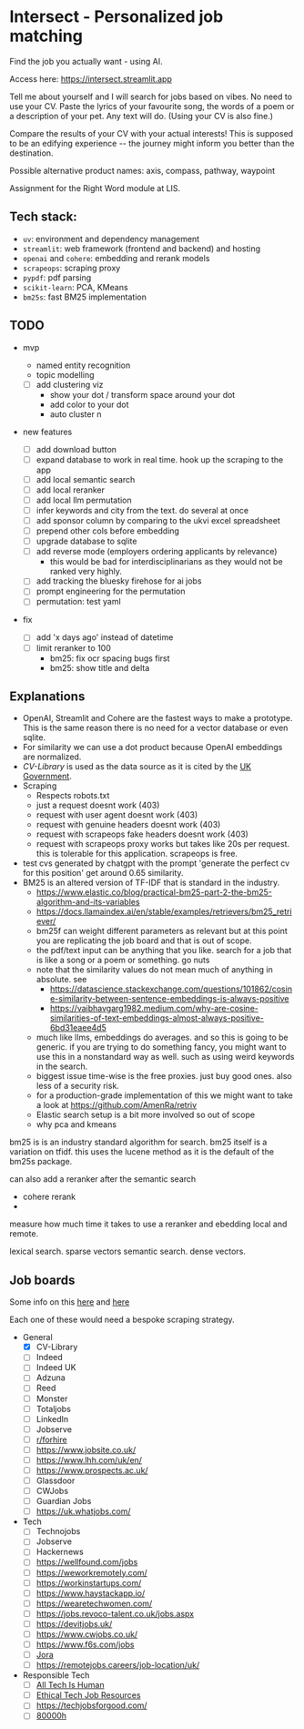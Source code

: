 # Intersect - Personalized job matching

Find the job you actually want - using AI.

Access here: https://intersect.streamlit.app

Tell me about yourself and I will search for jobs based on vibes. No need to use your CV. Paste the lyrics of your favourite song, the words of a poem or a description of your pet. Any text will do. (Using your CV is also fine.)

Compare the results of your CV with your actual interests! This is supposed to be an edifying experience -- the journey might inform you better than the destination.

Possible alternative product names: axis, compass, pathway, waypoint

Assignment for the Right Word module at LIS.

## Tech stack:

-   `uv`: environment and dependency management
-   `streamlit`: web framework (frontend and backend) and hosting
-   `openai` and `cohere`: embedding and rerank models
-   `scrapeops`: scraping proxy
-   `pypdf`: pdf parsing
-   `scikit-learn`: PCA, KMeans
-   `bm25s`: fast BM25 implementation

## TODO

-   mvp

    -   named entity recognition
    -   topic modelling

    -   [ ] add clustering viz
        -   show your dot / transform space around your dot
        -   add color to your dot
        -   auto cluster n

-   new features
    -   [ ] add download button
    -   [ ] expand database to work in real time. hook up the scraping to the app
    -   [ ] add local semantic search
    -   [ ] add local reranker
    -   [ ] add local llm permutation
    -   [ ] infer keywords and city from the text. do several at once
    -   [ ] add sponsor column by comparing to the ukvi excel spreadsheet
    -   [ ] prepend other cols before embedding
    -   [ ] upgrade database to sqlite
    -   [ ] add reverse mode (employers ordering applicants by relevance)
        -   this would be bad for interdisciplinarians as they would not be ranked very highly.
    -   [ ] add tracking the bluesky firehose for ai jobs
    -   [ ] prompt engineering for the permutation
    -   [ ] permutation: test yaml
-   fix
    -   [ ] add 'x days ago' instead of datetime
    -   [ ] limit reranker to 100
        -   bm25: fix ocr spacing bugs first
        -   bm25: show title and delta

## Explanations

-   OpenAI, Streamlit and Cohere are the fastest ways to make a prototype. This is the same reason there is no need for a vector database or even sqlite.
-   For similarity we can use a dot product because OpenAI embeddings are normalized.
-   _CV-Library_ is used as the data source as it is cited by the [UK Government](https://nationalcareers.service.gov.uk/careers-advice/advertised-job-vacancies).
-   Scraping
    -   Respects robots.txt
    -   just a request doesnt work (403)
    -   request with user agent doesnt work (403)
    -   request with genuine headers doesnt work (403)
    -   request with scrapeops fake headers doesnt work (403)
    -   request with scrapeops proxy works but takes like 20s per request. this is tolerable for this application. scrapeops is free.
-   test cvs generated by chatgpt with the prompt 'generate the perfect cv for this position' get around 0.65 similarity.
-   BM25 is an altered version of TF-IDF that is standard in the industry.
    -   https://www.elastic.co/blog/practical-bm25-part-2-the-bm25-algorithm-and-its-variables
    -   https://docs.llamaindex.ai/en/stable/examples/retrievers/bm25_retriever/
    -   bm25f can weight different parameters as relevant but at this point you are replicating the job board and that is out of scope.
    -   the pdf/text input can be anything that you like. search for a job that is like a song or a poem or something. go nuts
    -   note that the similarity values do not mean much of anything in absolute. see
        -   https://datascience.stackexchange.com/questions/101862/cosine-similarity-between-sentence-embeddings-is-always-positive
        -   https://vaibhavgarg1982.medium.com/why-are-cosine-similarities-of-text-embeddings-almost-always-positive-6bd31eaee4d5
    -   much like llms, embeddings do averages. and so this is going to be generic. if you are trying to do something fancy, you might want to use this in a nonstandard way as well. such as using weird keywords in the search.
    -   biggest issue time-wise is the free proxies. just buy good ones. also less of a security risk.
    -   for a production-grade implementation of this we might want to take a look at https://github.com/AmenRa/retriv
    -   Elastic search setup is a bit more involved so out of scope
    -   why pca and kmeans

bm25 is is an industry standard algorithm for search. bm25 itself is a variation on tfidf. this uses the lucene method as it is the default of the bm25s package.

can also add a reranker after the semantic search

-   cohere rerank
-

measure how much time it takes to use a reranker and ebedding local and remote.

lexical search. sparse vectors
semantic search. dense vectors.

## Job boards

Some info on this [here](https://www.techradar.com/best/uk-job-sites) and [here](https://seemehired.com/blog/the-top-uk-job-boards-and-hiring-platforms-to-find-talent-in-2024/)

Each one of these would need a bespoke scraping strategy.

-   General
    -   [x] CV-Library
    -   [ ] Indeed
    -   [ ] Indeed UK
    -   [ ] Adzuna
    -   [ ] Reed
    -   [ ] Monster
    -   [ ] Totaljobs
    -   [ ] LinkedIn
    -   [ ] Jobserve
    -   [ ] [r/forhire](https://www.reddit.com/r/forhire/)
    -   [ ] https://www.jobsite.co.uk/
    -   [ ] https://www.lhh.com/uk/en/
    -   [ ] https://www.prospects.ac.uk/
    -   [ ] Glassdoor
    -   [ ] CWJobs
    -   [ ] Guardian Jobs
    -   [ ] https://uk.whatjobs.com/
-   Tech
    -   [ ] Technojobs
    -   [ ] Jobserve
    -   [ ] Hackernews
    -   [ ] https://wellfound.com/jobs
    -   [ ] https://weworkremotely.com/
    -   [ ] https://workinstartups.com/
    -   [ ] https://www.haystackapp.io/
    -   [ ] https://wearetechwomen.com/
    -   [ ] https://jobs.revoco-talent.co.uk/jobs.aspx
    -   [ ] https://devitjobs.uk/
    -   [ ] https://www.cwjobs.co.uk/
    -   [ ] https://www.f6s.com/jobs
    -   [ ] [Jora](https://uk.jora.com/)
    -   [ ] https://remotejobs.careers/job-location/uk/
-   Responsible Tech
    -   [ ] [All Tech Is Human](https://alltechishuman.org/responsible-tech-job-board)
    -   [ ] [Ethical Tech Job Resources](https://docs.google.com/spreadsheets/d/1dFVoF6f9VU5pjaGhyyvQaBN0n6ae-iLCtlvsO1N2jhA/edit?gid=0#gid=0)
    -   [ ] https://techjobsforgood.com/
    -   [ ] [80000h](https://jobs.80000hours.org/)
